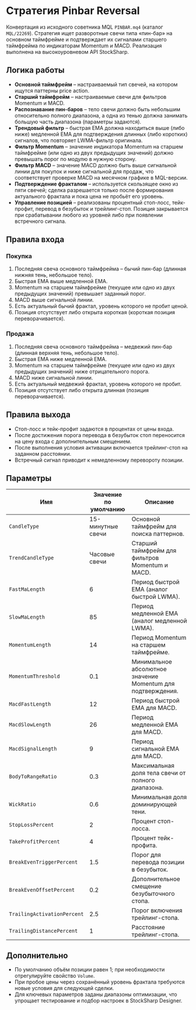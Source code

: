 # Стратегия Pinbar Reversal

Конвертация из исходного советника MQL `PINBAR.mq4` (каталог `MQL/22269`). Стратегия ищет разворотные свечи типа «пин-бар» на основном таймфрейме и подтверждает их сигналами старшего таймфрейма по индикаторам Momentum и MACD. Реализация выполнена на высокоуровневом API StockSharp.

## Логика работы

- **Основной таймфрейм** – настраиваемый тип свечей, на котором ищутся паттерны price action.
- **Старший таймфрейм** – настраиваемые свечи для фильтров Momentum и MACD.
- **Распознавание пин-баров** – тело свечи должно быть небольшим относительно полного диапазона, а одна из тенью должна занимать большую часть диапазона (параметры задаются).
- **Трендовый фильтр** – быстрая EMA должна находиться выше (либо ниже) медленной EMA для подтверждения длинных (либо коротких) сигналов, что повторяет LWMA-фильтр оригинала.
- **Фильтр Momentum** – значение индикатора Momentum на старшем таймфрейме (или одно из двух предыдущих значений) должно превышать порог по модулю в нужную сторону.
- **Фильтр MACD** – значение MACD должно быть выше сигнальной линии для покупок и ниже сигнальной для продаж, что соответствует проверке MACD на месячном графике в MQL-версии.
- **Подтверждение фракталом** – используется скользящее окно из пяти свечей; сделка разрешается только после формирования актуального фрактала и пока цена не пробьёт его уровень.
- **Управление позицией** – реализованы процентный стоп-лосс, тейк-профит, перевод в безубыток и трейлинг-стоп. Позиция закрывается при срабатывании любого из уровней либо при появлении встречного сигнала.

## Правила входа

### Покупка
1. Последняя свеча основного таймфрейма – бычий пин-бар (длинная нижняя тень, небольшое тело).
2. Быстрая EMA выше медленной EMA.
3. Momentum на старшем таймфрейме (текущее или одно из двух предыдущих значений) превышает заданный порог.
4. MACD выше сигнальной линии.
5. Есть актуальный бычий фрактал, уровень которого не пробит ценой.
6. Позиция отсутствует либо открыта короткая (короткая позиция переворачивается).

### Продажа
1. Последняя свеча основного таймфрейма – медвежий пин-бар (длинная верхняя тень, небольшое тело).
2. Быстрая EMA ниже медленной EMA.
3. Momentum на старшем таймфрейме (текущее или одно из двух предыдущих значений) ниже отрицательного порога.
4. MACD ниже сигнальной линии.
5. Есть актуальный медвежий фрактал, уровень которого не пробит.
6. Позиция отсутствует либо открыта длинная (позиция переворачивается).

## Правила выхода

- Стоп-лосс и тейк-профит задаются в процентах от цены входа.
- После достижения порога перевода в безубыток стоп переносится на цену входа с дополнительным смещением.
- После выполнения условия активации включается трейлинг-стоп на заданном расстоянии.
- Встречный сигнал приводит к немедленному перевороту позиции.

## Параметры

| Имя | Значение по умолчанию | Описание |
| --- | --- | --- |
| `CandleType` | 15-минутные свечи | Основной таймфрейм для поиска паттернов. |
| `TrendCandleType` | Часовые свечи | Старший таймфрейм для фильтров Momentum и MACD. |
| `FastMaLength` | 6 | Период быстрой EMA (аналог быстрой LWMA). |
| `SlowMaLength` | 85 | Период медленной EMA (аналог медленной LWMA). |
| `MomentumLength` | 14 | Период Momentum на старшем таймфрейме. |
| `MomentumThreshold` | 0.1 | Минимальное абсолютное значение Momentum для подтверждения. |
| `MacdFastLength` | 12 | Период быстрой EMA для MACD. |
| `MacdSlowLength` | 26 | Период медленной EMA для MACD. |
| `MacdSignalLength` | 9 | Период сигнальной EMA для MACD. |
| `BodyToRangeRatio` | 0.3 | Максимальная доля тела свечи от полного диапазона. |
| `WickRatio` | 0.6 | Минимальная доля доминирующей тени. |
| `StopLossPercent` | 2 | Процент стоп-лосса. |
| `TakeProfitPercent` | 4 | Процент тейк-профита. |
| `BreakEvenTriggerPercent` | 1.5 | Порог для перевода позиции в безубыток. |
| `BreakEvenOffsetPercent` | 0.2 | Дополнительное смещение безубыточного стопа. |
| `TrailingActivationPercent` | 2.5 | Порог включения трейлинг-стопа. |
| `TrailingDistancePercent` | 1 | Расстояние трейлинг-стопа. |

## Дополнительно

- По умолчанию объём позиции равен 1; при необходимости отрегулируйте свойство `Volume`.
- При пробое цены через сохранённый уровень фрактала требуются новые условия для следующей сделки.
- Для ключевых параметров заданы диапазоны оптимизации, что упрощает тестирование и подбор настроек в StockSharp Designer.
